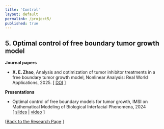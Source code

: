 ```yaml
---
title: 'Control'
layout: default
permalink: /project5/
published: true
---
```


## 5. Optimal control of free boundary tumor growth model



<b>Journal papers</b>

* <b>X. E. Zhao</b>, Analysis and optimization of tumor inhibitor treatments in a free boundary tumor growth model, Nonlinear Analysis: Real World Applications, 2025. [&nbsp;<a href="https://authors.elsevier.com/a/1l7LJ5Dp%7E-tRtU">DOI</a>&nbsp;]


<b> Presentations</b>

* Optimal control of free boundary models for tumor growth, IMSI on Mathematical Modeling of Biological Interfacial Phenomena, 2024 [&nbsp;<a href="https://drive.google.com/file/d/1zLaBsVgg67NRiFnbJDwrXSF6IR4CMNyb/view?usp=sharing">slides</a> |
    <a href="https://www.imsi.institute/videos/optimal-control-of-free-boundary-models-for-tumor-growth/">video</a>&nbsp;]

[<a href="{{site.baseurl}}/research">Back to the Research Page</a> ]
